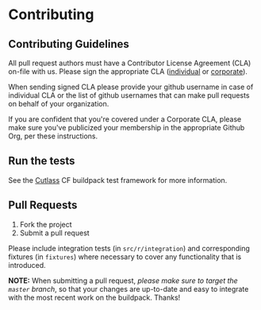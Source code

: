 # Contributing

## Contributing Guidelines

All pull request authors must have a Contributor License Agreement (CLA) on-file with us. Please sign the appropriate CLA ([individual](http://cloudfoundry.org/pdfs/CFF_Individual_CLA.pdf) or [corporate](http://cloudfoundry.org/pdfs/CFF_Corporate_CLA.pdf)).

When sending signed CLA please provide your github username in case of individual CLA or the list of github usernames that can make pull requests on behalf of your organization.

If you are confident that you're covered under a Corporate CLA, please make sure you've publicized your membership in the appropriate Github Org, per these instructions.

## Run the tests

See the [Cutlass](https://github.com/cloudfoundry/libbuildpack/cutlass) CF buildpack test framework for more information.

## Pull Requests

1. Fork the project
1. Submit a pull request

Please include integration tests (in `src/r/integration`) and corresponding fixtures (in `fixtures`) where necessary to cover any functionality that is introduced.

**NOTE:** When submitting a pull request, *please make sure to target the `master` branch*, so that your changes are up-to-date and easy to integrate with the most recent work on the buildpack. Thanks!
